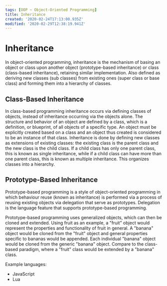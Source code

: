 ```yaml
---
tags: [OOP ~ Object-Oriented Programming]
title: Inheritance
created: '2020-02-24T17:13:00.935Z'
modified: '2020-02-29T12:38:19.941Z'
---
```


# Inheritance

In object-oriented programming, inheritance is the mechanism of basing an object or class upon another object (prototype-based inheritance) or class (class-based inheritance), retaining similar implementation. Also defined as deriving new classes (sub classes) from existing ones (super class or base class) and forming them into a hierarchy of classes.

## Class-Based Inheritance

In class-based programming inheritance occurs via defining classes of objects, instead of inheritance occurring via the objects alone. The structure and behavior of an object are defined by a class, which is a definition, or blueprint, of all objects of a specific type. An object must be explicitly created based on a class and an object thus created is considered to be an instance of that class. Inheritance is done by defining new classes as extensions of existing classes: the existing class is the parent class and the new class is the child class. If a child class has only one parent class, this is known as single inheritance, while if a child class can have more than one parent class, this is known as multiple inheritance. This organizes classes into a hierarchy.

## Prototype-Based Inheritance

Prototype-based programming is a style of object-oriented programming in which behaviour reuse (known as inheritance) is performed via a process of reusing existing objects via delegation that serve as prototypes. Delegation is the language feature that supports prototype-based programming.

Prototype-based programming uses generalized objects, which can then be cloned and extended. Using fruit as an example, a "fruit" object would represent the properties and functionality of fruit in general. A "banana" object would be cloned from the "fruit" object and general properties specific to bananas would be appended. Each individual "banana" object would be cloned from the generic "banana" object. Compare to the class-based paradigm, where a "fruit" class would be extended by a "banana" class. 

Example languages:

- JavaScript
- Lua
